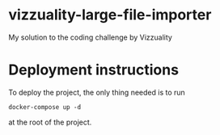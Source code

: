 # vizzuality-large-file-importer
My solution to the coding challenge by Vizzuality 

# Deployment instructions
To deploy the project, the only thing needed is to run 
```console
docker-compose up -d
```
at the root of the project.
